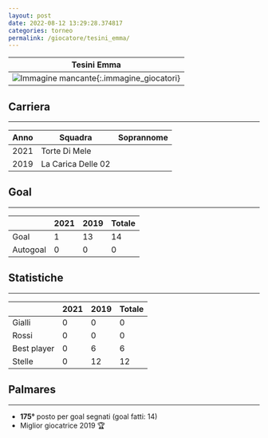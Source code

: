 ```yaml
---
layout: post
date: 2022-08-12 13:29:28.374817
categories: torneo
permalink: /giocatore/tesini_emma/
---
```

<link rel='stylesheets' href='./../assets/giocatori.css'>

| Tesini Emma |
|:-----:|
| ![Immagine mancante]('./../../assets/giocatori/tesini_emma.png){:.immagine_giocatori} |


## Carriera
----

|Anno|Squadra|Soprannome|
|:---:|---|---|
|2021|Torte Di Mele||
|2019|La Carica Delle 02||


## Goal
----

| |2021|2019| Totale |
|---|---|---|---|
|Goal|1|13|14|
|Autogoal|0|0|0|


## Statistiche
----

| |2021|2019| Totale |
|---|---|---|---|
|Gialli|0|0|0|
|Rossi|0|0|0|
|Best player|0|6|6|
|Stelle|0|12|12|


## Palmares
----

- **175°** posto per goal segnati (goal fatti: 14)
- Miglior giocatrice 2019 🏆